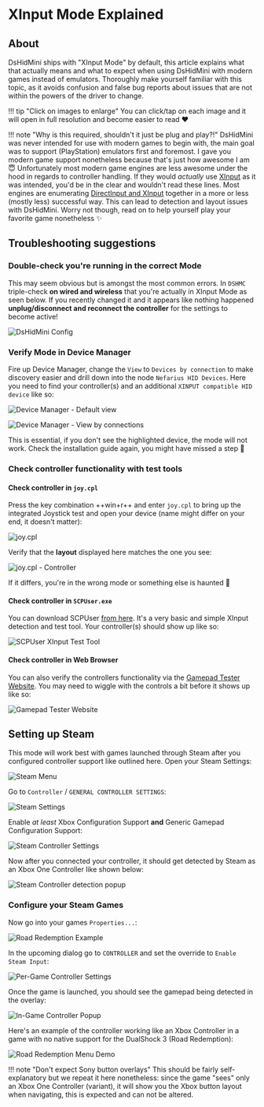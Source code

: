 # XInput Mode Explained

## About

DsHidMini ships with "XInput Mode" by default, this article explains what that actually means and what to expect when using DsHidMini with modern games instead of emulators. Thoroughly make yourself familiar with this topic, as it avoids confusion and false bug reports about issues that are not within the powers of the driver to change.

!!! tip "Click on images to enlarge"
    You can click/tap on each image and it will open in full resolution and become easier to read ❤️

!!! note "Why is this required, shouldn't it just be plug and play?!"
    DsHidMini was never intended for use with modern games to begin with, the main goal was to support (PlayStation) emulators first and foremost. I gave you modern game support nonetheless because that's just how awesome I am 😇 Unfortunately most modern game engines are less awesome under the hood in regards to controller handling. If they would *actually* use [XInput](https://docs.microsoft.com/en-us/windows/win32/xinput/getting-started-with-xinput) as it was intended, you'd be in the clear and wouldn't read these lines. Most engines are enumerating [DirectInput and XInput](https://docs.microsoft.com/en-us/windows/win32/xinput/xinput-and-directinput) together in a more or less (mostly less) successful way. This can lead to detection and layout issues with DsHidMini. Worry not though, read on to help yourself play your favorite game nonetheless ✨

## Troubleshooting suggestions

### Double-check you're running in the correct Mode

This may seem obvious but is amongst the most common errors. In `DSHMC` triple-check **on wired and wireless** that you're actually in XInput Mode as seen below. If you recently changed it and it appears like nothing happened **unplug/disconnect and reconnect the controller** for the settings to become active!

![DsHidMini Config](images/GUdcSj3o3M.png)

### Verify Mode in Device Manager

Fire up Device Manager, change the `View` to `Devices by connection` to make discovery easier and drill down into the node `Nefarius HID Devices`. Here you need to find your controller(s) and an additional `XINPUT compatible HID device` like so:

![Device Manager - Default view](images/q55cLJbaB4.png)

![Device Manager - View by connections](images/CBfdxUmYSe.png)

This is essential, if you don't see the highlighted device, the mode will not work. Check the installation guide again, you might have missed a step 👀

### Check controller functionality with test tools

#### Check controller in `joy.cpl`

Press the key combination ++win+r++ and enter `joy.cpl` to bring up the integrated Joystick test and open your device (name might differ on your end, it doesn't matter):

![joy.cpl](images/rundll32_xSUcO4ebpV.png)

Verify that the **layout** displayed here matches the one you see:

![joy.cpl - Controller](images/rundll32_VsrsALUZe6.png)

If it differs, you're in the wrong mode or something else is haunted 👻

#### Check controller in `SCPUser.exe`

You can download SCPUser [from here](https://github.com/nefarius/ScpToolkit/raw/master/SCPUser.exe). It's a very basic and simple XInput detection and test tool. Your controller(s) should show up like so:

![SCPUser XInput Test Tool](images/SCPUser_K8QFXdrmxG.png)

#### Check controller in Web Browser

You can also verify the controllers functionality via the [Gamepad Tester Website](https://gamepad-tester.com/). You may need to wiggle with the controls a bit before it shows up like so:

![Gamepad Tester Website](images/msedge_gPmS1GWPZi.png)

## Setting up Steam

This mode will work best with games launched through Steam after you configured controller support like outlined here. Open your Steam Settings:

![Steam Menu](images/hWkon6jHKj.png)

Go to `Controller` / `GENERAL CONTROLLER SETTINGS`:

![Steam Settings](images/M2TBRIqhL6.png)

Enable *at least* Xbox Configuration Support **and** Generic Gamepad Configuration Support:

![Steam Controller Settings](images/VoUdb3Xjqk.png)

Now after you connected your controller, it should get detected by Steam as an Xbox One Controller like shown below:

![Steam Controller detection popup](images/mpTzbVnP6k.png)

### Configure your Steam Games

Now go into your games `Properties...`:

![Road Redemption Example](images/NKd9rKdLq0.png)

In the upcoming dialog go to `CONTROLLER` and set the override to `Enable Steam Input`:

![Per-Game Controller Settings](images/7wCVPUB6dL.png)

Once the game is launched, you should see the gamepad being detected in the overlay:

![In-Game Controller Popup](images/Hocb8Ctq2Z.png)

Here's an example of the controller working like an Xbox Controller in a game with no native support for the DualShock 3 (Road Redemption):

![Road Redemption Menu Demo](images/J1LeaKZos2.gif)

!!! note "Don't expect Sony button overlays"
    This should be fairly self-explanatory but we repeat it here nonetheless: since the game "sees" only an Xbox One Controller (variant), it will show you the Xbox button layout when navigating, this is expected and can not be altered.
